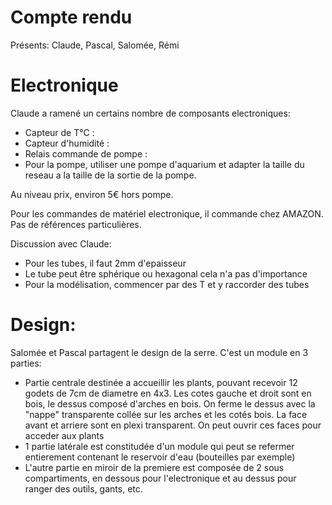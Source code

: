 # Compte rendu
Présents: Claude, Pascal, Salomée, Rémi

# Electronique
Claude a ramené un certains nombre de composants electroniques:
- Capteur de T°C : 
- Capteur d'humidité : 
- Relais commande de pompe :
- Pour la pompe, utiliser une pompe d'aquarium et adapter la taille du reseau a la taille de la sortie de la pompe.

Au niveau prix, environ 5€ hors pompe.

Pour les commandes de matériel electronique, il commande chez AMAZON. Pas de références particulières.

Discussion avec Claude:
- Pour les tubes, il faut 2mm d'epaisseur
- Le tube peut être sphérique ou hexagonal cela n'a pas d'importance
- Pour la modélisation, commencer par des T et y raccorder des tubes

# Design:
Salomée et Pascal partagent le design de la serre. C'est un module en 3 parties:
- Partie centrale destinée a accueillir les plants, pouvant recevoir 12 godets de 7cm de diametre en 4x3. Les cotes gauche et droit sont en bois, le dessus composé d'arches en bois. On ferme le dessus avec la "nappe" transparente collée sur les arches et les cotés bois. La face avant et arriere sont en plexi transparent. On peut ouvrir ces faces pour acceder aux plants
- 1 partie latérale est constitudée d'un module qui peut se refermer entierement contenant le reservoir d'eau (bouteilles par exemple)
- L'autre partie en miroir de la premiere est composée de 2 sous compartiments, en dessous pour l'electronique et au dessus pour ranger des outils, gants, etc.